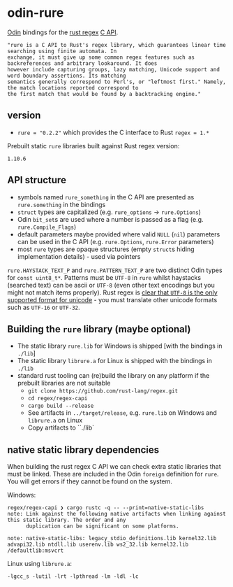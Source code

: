 # odin-rure

[Odin](http://odin-lang.org/) bindings for the [rust regex](https://github.com/rust-lang/regex) [C API](https://github.com/rust-lang/regex/tree/master/regex-capi).

	"rure is a C API to Rust's regex library, which guarantees linear time searching using finite automata. In
	exchange, it must give up some common regex features such as backreferences and arbitrary lookaround. It does
	however include capturing groups, lazy matching, Unicode support and word boundary assertions. Its matching
	semantics generally correspond to Perl's, or "leftmost first." Namely, the match locations reported correspond to
	the first match that would be found by a backtracking engine."

## version

- `rure = "0.2.2"` which provides the C interface to Rust `regex = 1.*`

Prebuilt static `rure` libraries built against Rust regex version:

`1.10.6`

## API structure

- symbols named `rure_something` in the C API are presented as `rure.something` in the bindings
- `struct` types are capitalized (e.g. `rure_options` -> `rure.Options`)
- Odin `bit_set`s are used where a number is passed as a flag (e.g. `rure.Compile_Flags`)
- default parameters maybe provided where valid `NULL` (`nil`) parameters can be used in the C API (e.g. `rure.Options`,
  `rure.Error` parameters)
- most `rure` types are opaque structures (empty `struct`s hiding implementation details) - used via pointers

`rure.HAYSTACK_TEXT_P` and `rure.PATTERN_TEXT_P` are two distinct Odin types for `const uint8_t*`. Patterns must be
`UTF-8` in `rure` whilst haystacks (searched text) can be ascii or `UTF-8` (even other text encodings but you might not
match items properly). Rust regex is [clear that `UTF-8` is the only supported format for unicode](https://github.com/rust-lang/regex/tree/master/regex-capi#text-encoding) - you must translate
other unicode formats such as `UTF-16` or `UTF-32`.

## Building the `rure` library (maybe optional)

- The static library `rure.lib` for Windows is shipped [with the bindings in `./lib`]
- The static library `librure.a` for Linux is shipped with the bindings in `./lib`
- standard rust tooling can (re)build the library on any platform if the prebuilt libraries are not suitable
	- `git clone https://github.com/rust-lang/regex.git`
	- `cd regex/regex-capi`
	- `cargo build --release`
	- See artifacts in `../target/release`, e.g. `rure.lib` on Windows and `librure.a` on Linux
	- Copy artifacts to ``./lib`

## native static library dependencies

When building the rust regex C API we can check extra static libraries that must be linked. These are included in the
Odin `foreign` definition for `rure`. You will get errors if they cannot be found on the system.

Windows:

	regex/regex-capi ❯ cargo rustc -q -- --print=native-static-libs
	note: Link against the following native artifacts when linking against this static library. The order and any
	      duplication can be significant on some platforms.

	note: native-static-libs: legacy_stdio_definitions.lib kernel32.lib advapi32.lib ntdll.lib userenv.lib ws2_32.lib kernel32.lib /defaultlib:msvcrt

Linux using `librure.a`:

	-lgcc_s -lutil -lrt -lpthread -lm -ldl -lc

